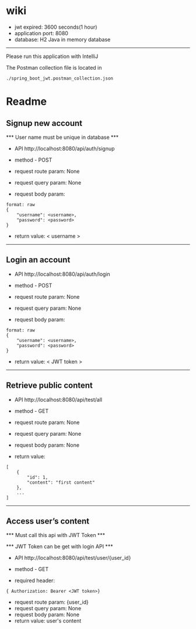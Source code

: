 # wiki
- jwt expired: 3600 seconds(1 hour)
- application port: 8080
- database: H2 Java in memory database
___

Please run this application with IntelliJ

The Postman collection file is located in 
```
./spring_boot_jwt.postman_collection.json
```

# Readme
## Signup new account
*** User name must be unique in database ***

* API
http://localhost:8080/api/auth/signup

* method - POST
* request route param: None
* request query param: None
* request body param:
```
format: raw
{
    "username": <username>,
    "password": <password>
}
```
* return value: < username >

---
## Login an account

* API
http://localhost:8080/api/auth/login

* method - POST
* request route param: None
* request query param: None
* request body param:
```
format: raw
{
    "username": <username>,
    "password": <password>
}
```
* return value: < JWT token >
---
## Retrieve public content
* API
http://localhost:8080/api/test/all

* method - GET
* request route param: None
* request query param: None
* request body param: None
* return value: 
```
[
    {
        "id": 1,
        "content": "first content"
    },
    ...
]
```
---
## Access user’s content
*** Must call this api with JWT Token ***

*** JWT Token can be get with login API ***

* API
http://localhost:8080/api/test/user/{user_id}

* method - GET
* required header:
```
{ Authorization: Bearer <JWT token>}
```

* request route param: {user_id}
* request query param: None
* request body param: None
* return value: user's content

